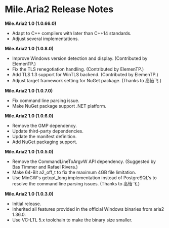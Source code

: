 ﻿# Mile.Aria2 Release Notes

**Mile.Aria2 1.0 (1.0.66.0)**

- Adapt to C++ compilers with later than C++14 standards.
- Adjust several implementations.

**Mile.Aria2 1.0 (1.0.8.0)**

- Improve Windows version detection and display. (Contributed by ElemenTP.)
- Fix the TLS renegotiation handling. (Contributed by ElemenTP.)
- Add TLS 1.3 support for WinTLS backend. (Contributed by ElemenTP.)
- Adjust target framework setting for NuGet package. (Thanks to 高怡飞.)

**Mile.Aria2 1.0 (1.0.7.0)**

- Fix command line parsing issue.
- Make NuGet package support .NET platform.

**Mile.Aria2 1.0 (1.0.6.0)**

- Remove the GMP dependency.
- Update third-party dependencies.
- Update the manifest definition.
- Add NuGet packaging support.

**Mile.Aria2 1.0 (1.0.5.0)**

- Remove the CommandLineToArgvW API dependency. (Suggested by Bas Timmer and
  Rafael Rivera.)
- Make 64-Bit a2_off_t to fix the maximum 4GB file limitation.
- Use MinGW's getopt_long implementation instead of PostgreSQL‘s to resolve the
  command line parsing issues. (Thanks to 高怡飞.)

**Mile.Aria2 1.0 (1.0.3.0)**

- Initial release.
- Inherited all features provided in the official Windows binaries from aria2
  1.36.0.
- Use VC-LTL 5.x toolchain to make the binary size smaller.
